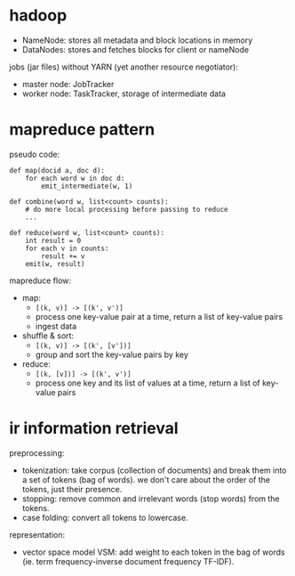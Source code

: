 # hadoop

- NameNode: stores all metadata and block locations in memory
- DataNodes: stores and fetches blocks for client or nameNode

jobs (jar files) without YARN (yet another resource negotiator):

- master node: JobTracker
- worker node: TaskTracker, storage of intermediate data

# mapreduce pattern

pseudo code:

```
def map(docid a, doc d):
    for each word w in doc d:
        emit_intermediate(w, 1)

def combine(word w, list<count> counts):
    # do more local processing before passing to reduce
    ...

def reduce(word w, list<count> counts):
    int result = 0
    for each v in counts:
        result += v
    emit(w, result)
```

mapreduce flow:

- map:
     - `[(k, v)] -> [(k', v')]`
     - process one key-value pair at a time, return a list of key-value pairs
     - ingest data
- shuffle & sort:
     - `[(k, v)] -> [(k', [v'])]`
     - group and sort the key-value pairs by key
- reduce:
     - `[(k, [v])] -> [(k', v')]`
     - process one key and its list of values at a time, return a list of key-value pairs

# ir information retrieval

preprocessing:

- tokenization: take corpus (collection of documents) and break them into a set of tokens (bag of words). we don't care about the order of the tokens, just their presence.
- stopping: remove common and irrelevant words (stop words) from the tokens.
- case folding: convert all tokens to lowercase.

representation:

- vector space model VSM: add weight to each token in the bag of words (ie. term frequency-inverse document frequency TF-IDF).

